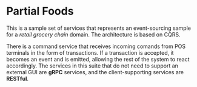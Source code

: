 # Partial Foods

This is a sample set of services that represents an event-sourcing sample for a _retail grocery chain_ domain. The architecture is based on CQRS. 

There is a command service that receives incoming comands from POS terminals in the form of transactions. If a transaction is accepted, it becomes an event and is emitted, allowing the rest of the system to react accordingly. The services in this suite that do not need to support an external GUI are **gRPC** services, and the client-supporting services are **RESTful**.

